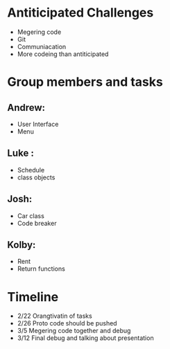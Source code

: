 

# Antiticipated Challenges
   - Megering code
   - Git
   - Communiacation
   - More codeing than antiticipated
# Group members and tasks
## Andrew: 
   - User Interface 
   - Menu 
## Luke : 
   - Schedule
   - class objects
## Josh: 
   - Car class 
   - Code breaker
## Kolby: 
   - Rent 
   - Return functions

# Timeline
   - 2/22 Orangtivatin of tasks
   - 2/26 Proto code should be pushed
   - 3/5  Megering code together and debug
   - 3/12 Final debug and talking about presentation
